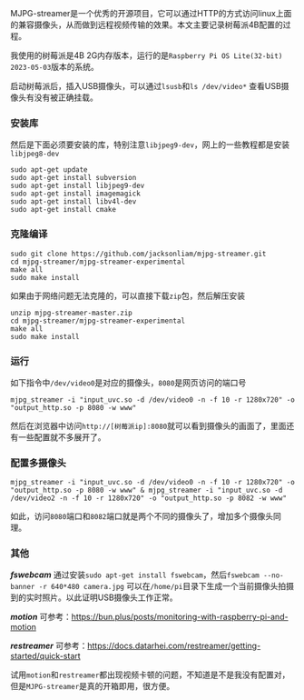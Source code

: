 MJPG-streamer是一个优秀的开源项目，它可以通过HTTP的方式访问linux上面的兼容摄像头，从而做到远程视频传输的效果。本文主要记录树莓派4B配置的过程。

我使用的树莓派是4B 2G内存版本，运行的是`Raspberry Pi OS Lite(32-bit) 2023-05-03`版本的系统。

启动树莓派后，插入USB摄像头，可以通过`lsusb`和`ls /dev/video*` 查看USB摄像头有没有被正确挂载。

### 安装库
然后是下面必须要安装的库，特别注意`libjpeg9-dev`，网上的一些教程都是安装`libjpeg8-dev`

```
sudo apt-get update
sudo apt-get install subversion
sudo apt-get install libjpeg9-dev
sudo apt-get install imagemagick
sudo apt-get install libv4l-dev
sudo apt-get install cmake
```

### 克隆编译

```
sudo git clone https://github.com/jacksonliam/mjpg-streamer.git
cd mjpg-streamer/mjpg-streamer-experimental
make all
sudo make install
```
如果由于网络问题无法克隆的，可以直接下载`zip`包，然后解压安装
```
unzip mjpg-streamer-master.zip
cd mjpg-streamer/mjpg-streamer-experimental
make all
sudo make install
```

### 运行

如下指令中`/dev/video0`是对应的摄像头，`8080`是网页访问的端口号
```
mjpg_streamer -i "input_uvc.so -d /dev/video0 -n -f 10 -r 1280x720" -o "output_http.so -p 8080 -w www"
```
然后在浏览器中访问`http://[树莓派ip]:8080`就可以看到摄像头的画面了，里面还有一些配置就不多展开了。

### 配置多摄像头
```
mjpg_streamer -i "input_uvc.so -d /dev/video0 -n -f 10 -r 1280x720" -o "output_http.so -p 8080 -w www" & mjpg_streamer -i "input_uvc.so -d /dev/video2 -n -f 10 -r 1280x720" -o "output_http.so -p 8082 -w www"
```
如此，访问`8080`端口和`8082`端口就是两个不同的摄像头了，增加多个摄像头同理。

### 其他

***fswebcam***
通过安装`sudo apt-get install fswebcam`，然后`fswebcam --no-banner -r 640*480 camera.jpg` 可以在`/home/pi`目录下生成一个当前摄像头拍摄到的实时照片。以此证明USB摄像头工作正常。

***motion***
可参考：https://bun.plus/posts/monitoring-with-raspberry-pi-and-motion

***restreamer***
可参考：https://docs.datarhei.com/restreamer/getting-started/quick-start

试用`motion`和`restreamer`都出现视频卡顿的问题，不知道是不是我没有配置对，但是`MJPG-streamer`是真的开箱即用，很方便。

<!-- ##{"script":"<script src='https://blog.meekdai.com/assets/GmeekTOC.js'></script>"}## -->